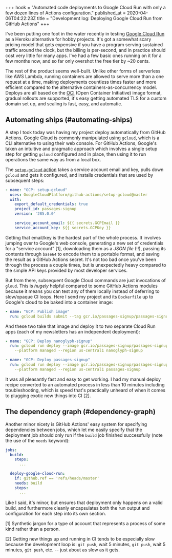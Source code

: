 +++
hook = "Automated code deployments to Google Cloud Run with only a few dozen lines of Actions configuration."
published_at = 2020-04-06T04:22:23Z
title = "Development log: Deploying Google Cloud Run from GitHub Actions"
+++

I've been putting one foot in the water recently in testing [Google Cloud Run](https://cloud.google.com/run/docs) as a Heroku alternative for hobby projects. It's got a somewhat scary pricing model that gets expensive if you have a program serving sustained traffic around the clock, but the billing is per-second, and in practice should cost very little for many apps. I've had a few basic ones running on it for a few months now, and so far only overshot the free tier by ~20 cents.

The rest of the product seems well-built. Unlike other forms of serverless like AWS Lambda, running containers are allowed to serve more than a one request at a time, making deployments countless times faster and more efficient compared to the alternative containers-as-concurrency model. Deploys are all based on the [OCI](https://github.com/opencontainers/image-spec) (Open Container Initiative) image format, gradual rollouts are supported, it's easy getting automated TLS for a custom domain set up, and scaling is fast, easy, and automatic.

## Automating ships (#automating-ships)

A step I took today was having my project deploy automatically from GitHub Actions. Google Cloud is commonly manipulated using `gcloud`, which is a CLI alternative to using their web console. For GitHub Actions, Google's taken an intuitive and pragmatic approach which involves a single setup step for getting `gcloud` configured and in place, then using it to run operations the same way as from a local box.

The [`setup-gcloud` action](https://github.com/GoogleCloudPlatform/github-actions/tree/master/setup-gcloud) takes a service account email and key, pulls down `gcloud` and gets it configured, and installs credentials that are used by subsequent steps:

``` yaml
- name: "GCP: setup-gcloud"
  uses: GoogleCloudPlatform/github-actions/setup-gcloud@master
  with:
    export_default_credentials: true
    project_id: passages-signup
    version: '285.0.0'

    service_account_email: ${{ secrets.GCPEmail }}
    service_account_key: ${{ secrets.GCPKey }}
```

Getting that email/key is the hardest part of the whole process. It involves jumping over to Google's web console, generating a new set of credentials for a "service account" [1], downloading them as a _JSON file_ (!!), passing its contents through `base64` to encode them to a portable format, and saving the result as a GitHub Actions secret. It's not too bad once you've been through the process a couple times, but is unexpectedly heavy compared to the simple API keys provided by most developer services.

But from there, subsequent Google Cloud commands are just invocations of `gloud`. This is _hugely_ helpful compared to some GitHub Actions modules because it means you can test any of them locally instead of deferring to slow/opaque CI loops. Here I send my project and its `Dockerfile` up to Google's cloud to be baked into a container image:

``` yaml
- name: "GCP: Publish image"
  run: gcloud builds submit --tag gcr.io/passages-signup/passages-signup
```

And these two take that image and deploy it to two separate Cloud Run apps (each of my newsletters has an independent deployment):

``` yaml
- name: "GCP: Deploy nanoglyph-signup"
  run: gcloud run deploy --image gcr.io/passages-signup/passages-signup
    --platform managed --region us-central1 nanoglyph-signup

- name: "GCP: Deploy passages-signup"
  run: gcloud run deploy --image gcr.io/passages-signup/passages-signup
    --platform managed --region us-central1 passages-signup
```

It was all pleasantly fast and easy to get working. I had my manual deploy recipe converted to an automated process in less than 10 minutes including troubleshooting, which is speed that's practically unheard of when it comes to plugging exotic new things into CI [2].

## The dependency graph (#dependency-graph)

Another minor nicety is GitHub Actions' easy system for specifying dependencies between jobs, which let me easily specify that the deployment job should only run if the `build` job finished successfully (note the use of the `needs` keyword):

``` yaml
jobs:
  build:
    steps:
      ...

  deploy-google-cloud-run:
    if: github.ref == 'refs/heads/master'
    needs: build
    steps:
      ...
```

Like I said, it's minor, but ensures that deployment only happens on a valid build, and furthermore cleanly encapsulates both the run output and configuration for each step into its own section.

[1] Synthetic jargon for a type of account that represents a process of some kind rather than a person.

[2] Getting new things up and running in CI tends to be especially slow because the development loop is: `git push`, wait 5 minutes, `git push`, wait 5 minutes, `git push`, etc. -- just about as slow as it gets.
